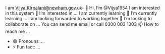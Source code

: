 I am Vijya.Kirpalani@newham.gov.uk- 👋 Hi, I’m @Vijya1954
I am interested in this system 👀 I’m interested in ...
I am currently learning 🌱 I’m currently learning ...
I am looking forwarded to working together 💞️ I’m looking to collaborate on ...
You can send me email or call 0300 003 1303 📫 How to reach me ...
- 😄 Pronouns: ...
- ⚡ Fun fact: ...

<!---
Vijya1954/Vijya1954 is a ✨ special ✨ repository because its `README.md` (this file) appears on your GitHub profile.
You can click the Preview link to take a look at your changes.
--->
